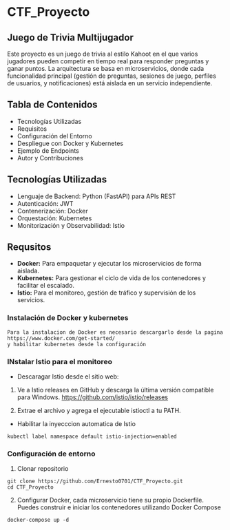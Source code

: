 # CTF_Proyecto
## Juego de Trivia Multijugador
Este proyecto es un juego de trivia al estilo Kahoot en el que varios jugadores pueden competir en tiempo real para responder preguntas y ganar puntos. La arquitectura se basa en microservicios, donde cada funcionalidad principal (gestión de preguntas, sesiones de juego, perfiles de usuarios, y notificaciones) está aislada en un servicio independiente.

## Tabla de Contenidos
* Tecnologías Utilizadas
* Requisitos
* Configuración del Entorno
* Despliegue con Docker y Kubernetes
* Ejemplo de Endpoints
* Autor y Contribuciones

## Tecnologías Utilizadas
* Lenguaje de Backend: Python (FastAPI) para APIs REST
* Autenticación: JWT
* Contenerización: Docker
* Orquestación: Kubernetes
* Monitorización y Observabilidad: Istio

## Requsitos
* **Docker:** Para empaquetar y ejecutar los microservicios de forma aislada.
* **Kubernetes:** Para gestionar el ciclo de vida de los contenedores y facilitar el escalado.
* **Istio:** Para el monitoreo, gestión de tráfico y supervisión de los servicios.

### Instalación de Docker y kubernetes 

```
Para la instalacion de Docker es necesario descargarlo desde la pagina https://www.docker.com/get-started/
y habilitar kubernetes desde la configuración 
```

### INstalar Istio para el monitoreo
* Descaragar Istio desde el sitio web:
1. Ve a Istio releases en GitHub y descarga la última versión compatible para Windows.
https://github.com/istio/istio/releases

2. Extrae el archivo y agrega el ejecutable istioctl a tu PATH.

* Habilitar la inyecccion automatica de Istio
```
kubectl label namespace default istio-injection=enabled
```

### Configuración de entorno

1. Clonar repositorio
```
git clone https://github.com/Ernesto0701/CTF_Proyecto.git
cd CTF_Proyecto
```

2. Configurar Docker, cada microservicio tiene su propio Dockerfile.
   Puedes construir e iniciar los contenedores utilizando Docker Compose
```
docker-compose up -d
```



